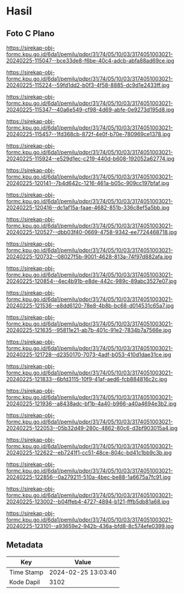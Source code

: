 # Hasil

## Foto C Plano

https://sirekap-obj-formc.kpu.go.id/6da1/pemilu/pdpr/31/74/05/10/03/3174051003021-20240225-115047--bce33de8-f6be-40c4-adcb-abfa88ad69ce.jpg

https://sirekap-obj-formc.kpu.go.id/6da1/pemilu/pdpr/31/74/05/10/03/3174051003021-20240225-115224--59fd1dd2-b0f3-4f58-8885-dc9d1e2433ff.jpg

https://sirekap-obj-formc.kpu.go.id/6da1/pemilu/pdpr/31/74/05/10/03/3174051003021-20240225-115347--40a6e549-cf98-4d69-abfe-0e9273d195d8.jpg

https://sirekap-obj-formc.kpu.go.id/6da1/pemilu/pdpr/31/74/05/10/03/3174051003021-20240225-115457--1fd368cb-872f-4e0f-b70e-780969ce1378.jpg

https://sirekap-obj-formc.kpu.go.id/6da1/pemilu/pdpr/31/74/05/10/03/3174051003021-20240225-115924--e529d1ec-c219-440d-b608-192052a62774.jpg

https://sirekap-obj-formc.kpu.go.id/6da1/pemilu/pdpr/31/74/05/10/03/3174051003021-20240225-120141--7b4d642c-1216-461a-b05c-909cc197bfaf.jpg

https://sirekap-obj-formc.kpu.go.id/6da1/pemilu/pdpr/31/74/05/10/03/3174051003021-20240225-120416--dc1af15a-faae-4682-851b-336c8ef5a5bb.jpg

https://sirekap-obj-formc.kpu.go.id/6da1/pemilu/pdpr/31/74/05/10/03/3174051003021-20240225-120527--dbb03f40-0669-4758-9342-ee7724468718.jpg

https://sirekap-obj-formc.kpu.go.id/6da1/pemilu/pdpr/31/74/05/10/03/3174051003021-20240225-120732--08027f5b-9001-4628-813a-74f97d882afa.jpg

https://sirekap-obj-formc.kpu.go.id/6da1/pemilu/pdpr/31/74/05/10/03/3174051003021-20240225-120854--4ec4b91b-e8de-442c-989c-89abc3527e07.jpg

https://sirekap-obj-formc.kpu.go.id/6da1/pemilu/pdpr/31/74/05/10/03/3174051003021-20240225-121536--e8dd6120-78e8-4b8b-bc68-d014531c65a7.jpg

https://sirekap-obj-formc.kpu.go.id/6da1/pemilu/pdpr/31/74/05/10/03/3174051003021-20240225-121635--95811e21-ab7b-401c-91e2-7834b7a7566e.jpg

https://sirekap-obj-formc.kpu.go.id/6da1/pemilu/pdpr/31/74/05/10/03/3174051003021-20240225-121728--d2350170-7073-4adf-b053-410d1dae31ce.jpg

https://sirekap-obj-formc.kpu.go.id/6da1/pemilu/pdpr/31/74/05/10/03/3174051003021-20240225-121833--6bfd3115-10f9-41af-aed6-fcb884816c2c.jpg

https://sirekap-obj-formc.kpu.go.id/6da1/pemilu/pdpr/31/74/05/10/03/3174051003021-20240225-121936--a8438adc-bf1b-4a40-b966-a40a4694e3b2.jpg

https://sirekap-obj-formc.kpu.go.id/6da1/pemilu/pdpr/31/74/05/10/03/3174051003021-20240225-122053--05b32d49-280c-4862-80c6-d3bf903015a4.jpg

https://sirekap-obj-formc.kpu.go.id/6da1/pemilu/pdpr/31/74/05/10/03/3174051003021-20240225-122622--eb7241f1-cc51-48ce-804c-bd41c1bb9c3b.jpg

https://sirekap-obj-formc.kpu.go.id/6da1/pemilu/pdpr/31/74/05/10/03/3174051003021-20240225-122856--0a279211-510a-4bec-be88-1a6675a7fc91.jpg

https://sirekap-obj-formc.kpu.go.id/6da1/pemilu/pdpr/31/74/05/10/03/3174051003021-20240225-123002--b04ffeb4-4727-4894-b121-fffb5db81a68.jpg

https://sirekap-obj-formc.kpu.go.id/6da1/pemilu/pdpr/31/74/05/10/03/3174051003021-20240225-123101--a93659e2-942b-436a-bfd8-8c574efe0399.jpg


## Metadata

| Key        | Value               |
| ---------- | ------------------- |
| Time Stamp | 2024-02-25 13:03:40 |
| Kode Dapil | 3102                |



